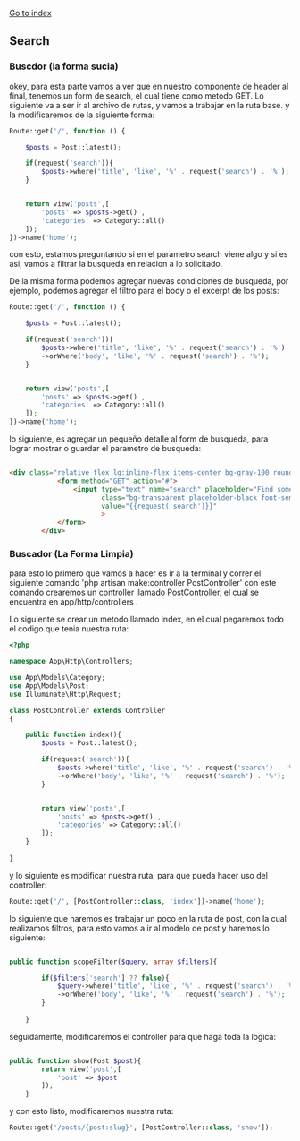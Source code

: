 [Go to index](../README.md)

## Search

### Buscdor (la forma sucia)

okey, para esta parte vamos a ver que en nuestro componente de header al final, tenemos un form de search, el cual tiene como metodo GET. Lo siguiente va a ser ir al 
archivo de rutas, y vamos a trabajar en la ruta base. y la modificaremos de la siguiente forma:

```php
Route::get('/', function () {

    $posts = Post::latest();

    if(request('search')){
        $posts->where('title', 'like', '%' . request('search') . '%');
    }


    return view('posts',[
        'posts' => $posts->get() ,
        'categories' => Category::all()
    ]);
})->name('home');

```

con esto, estamos preguntando si en el parametro search viene algo y si es asi, vamos a filtrar la busqueda en relacion a lo solicitado.

De la misma forma podemos agregar nuevas condiciones de busqueda, por ejemplo, podemos agregar el filtro para el body o el excerpt de los posts:

```php
Route::get('/', function () {

    $posts = Post::latest();

    if(request('search')){
        $posts->where('title', 'like', '%' . request('search') . '%')
        ->orWhere('body', 'like', '%' . request('search') . '%');
    }


    return view('posts',[
        'posts' => $posts->get() ,
        'categories' => Category::all()
    ]);
})->name('home');
```

lo siguiente, es agregar un pequeño detalle al form de busqueda, para lograr mostrar o guardar el parametro de busqueda:

```html

<div class="relative flex lg:inline-flex items-center bg-gray-100 rounded-xl px-3 py-2">
            <form method="GET" action="#">
                <input type="text" name="search" placeholder="Find something"
                       class="bg-transparent placeholder-black font-semibold text-sm"
                       value="{{request('search')}}"
                       >
            </form>
        </div>

```

### Buscador (La Forma Limpia)

para esto lo primero que vamos a hacer es ir a la terminal y correr el siguiente comando 'php artisan make:controller PostController' 
con este comando crearemos un controller llamado PostController, el cual se encuentra en app/http/controllers .

Lo siguiente se crear un metodo llamado index, en el cual pegaremos todo el codigo que tenia nuestra ruta:

```php
<?php

namespace App\Http\Controllers;

use App\Models\Category;
use App\Models\Post;
use Illuminate\Http\Request;

class PostController extends Controller
{

    public function index(){
        $posts = Post::latest();

        if(request('search')){
            $posts->where('title', 'like', '%' . request('search') . '%')
            ->orWhere('body', 'like', '%' . request('search') . '%');
        }


        return view('posts',[
            'posts' => $posts->get() ,
            'categories' => Category::all()
        ]);
    }
    
}
```

y lo siguiente es modificar nuestra ruta, para que pueda hacer uso del controller:

```php
Route::get('/', [PostController::class, 'index'])->name('home');
```

lo siguiente que haremos es trabajar un poco en la ruta de post, con la cual realizamos filtros, para esto vamos a ir al modelo 
de post y haremos lo siguiente:

```php

public function scopeFilter($query, array $filters){

        if($filters['search'] ?? false){
            $query->where('title', 'like', '%' . request('search') . '%')
            ->orWhere('body', 'like', '%' . request('search') . '%');
        }
        
    }


```

seguidamente, modificaremos el controller para que haga toda la logica:

```php

public function show(Post $post){
        return view('post',[
            'post' => $post
        ]);
    }
```

y con esto listo, modificaremos nuestra ruta:

```php
Route::get('/posts/{post:slug}', [PostController::class, 'show']);


```

